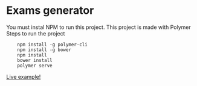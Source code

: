 # Exams generator

You must instal NPM to run this project.
This project is made with Polymer
Steps to run the project 
```
    npm install -g polymer-cli
    npm install -g bower
    npm install
    bower install
    polymer serve
```

[Live example!](https://bmodeprogrammer.github.io/)


